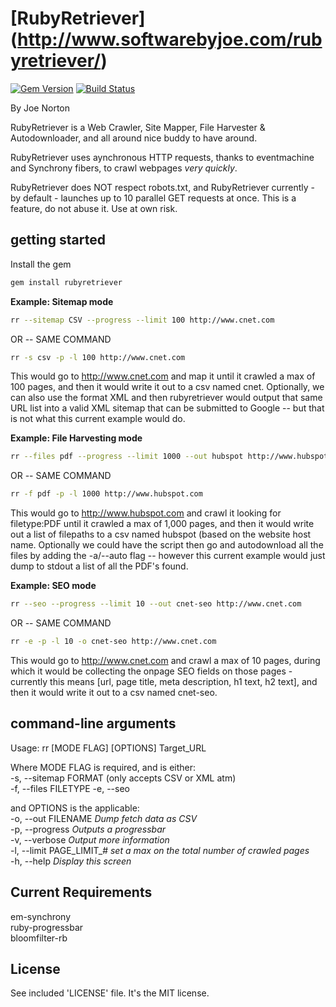 [RubyRetriever] (http://www.softwarebyjoe.com/rubyretriever/)  
==============
[![Gem Version](https://badge.fury.io/rb/rubyretriever.svg)](http://badge.fury.io/rb/rubyretriever)  [![Build Status](https://travis-ci.org/joenorton/rubyretriever.svg?branch=master)](https://travis-ci.org/joenorton/rubyretriever)  
  
By Joe Norton  

RubyRetriever is a Web Crawler, Site Mapper, File Harvester & Autodownloader, and all around nice buddy to have around.  

RubyRetriever uses aynchronous HTTP requests, thanks to eventmachine and Synchrony fibers, to crawl webpages *very quickly*.  

RubyRetriever does NOT respect robots.txt, and RubyRetriever currently - by default - launches up to 10 parallel GET requests at once. This is a feature, do not abuse it. Use at own risk.  

  
getting started   
-----------
Install the gem
```sh
gem install rubyretriever
```  

 **Example: Sitemap mode**  
```sh
rr --sitemap CSV --progress --limit 100 http://www.cnet.com
```  
OR -- SAME COMMAND  
```sh
rr -s csv -p -l 100 http://www.cnet.com
```  
  
This would go to http://www.cnet.com and map it until it crawled a max of 100 pages, and then it would write it out to a csv named cnet. Optionally, we can also use the format XML and then rubyretriever would output that same URL list into a valid XML sitemap that can be submitted to Google -- but that is not what this current example would do.  
  
 **Example: File Harvesting mode**  
```sh
rr --files pdf --progress --limit 1000 --out hubspot http://www.hubspot.com
```  
OR -- SAME COMMAND  
```sh
rr -f pdf -p -l 1000 http://www.hubspot.com
```  
  
This would go to http://www.hubspot.com and crawl it looking for filetype:PDF until it crawled a max of 1,000 pages, and then it would write out a list of filepaths to a csv named hubspot (based on the website host name. Optionally we could have the script then go and autodownload all the files by adding the -a/--auto flag -- however this current example would just dump to stdout a list of all the PDF's found.

**Example: SEO mode**  
```sh
rr --seo --progress --limit 10 --out cnet-seo http://www.cnet.com
```  
OR -- SAME COMMAND  
```sh
rr -e -p -l 10 -o cnet-seo http://www.cnet.com
```  
  
This would go to http://www.cnet.com and crawl a max of 10 pages, during which it would be collecting the onpage SEO fields on those pages - currently this means [url, page title, meta description, h1 text, h2 text], and then it would write it out to a csv named cnet-seo.
  

command-line arguments
-----------------------
Usage: rr [MODE FLAG] [OPTIONS] Target_URL  

Where MODE FLAG is required, and is either:  
	-s, --sitemap FORMAT  (only accepts CSV or XML atm)  
	-f, --files FILETYPE
	-e, --seo  
  
and OPTIONS is the applicable:  
    -o, --out FILENAME                  *Dump fetch data as CSV*  
    -p, --progress						*Outputs a progressbar*  
    -v, --verbose                       *Output more information*  
    -l, --limit PAGE_LIMIT_#            *set a max on the total number of crawled pages*  
    -h, --help                          *Display this screen*  
  
Current Requirements
------------ 
em-synchrony  
ruby-progressbar  
bloomfilter-rb  

License
-------  
See included 'LICENSE' file. It's the MIT license.